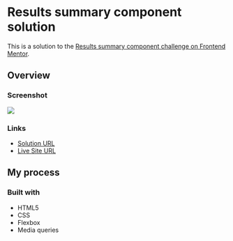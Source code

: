 # Results summary component solution

This is a solution to the [Results summary component challenge on Frontend Mentor](https://www.frontendmentor.io/challenges/results-summary-component-CE_K6s0maV).

## Overview

### Screenshot

![](https://i.postimg.cc/g2mm376W/image.png)

### Links

- [Solution URL](https://www.frontendmentor.io/solutions/results-summary-component-with-flexbox-jqlr87g8Ln)
- [Live Site URL](https://ei7mo.github.io/results-summary-component/)

## My process

### Built with

- HTML5
- CSS
- Flexbox
- Media queries
